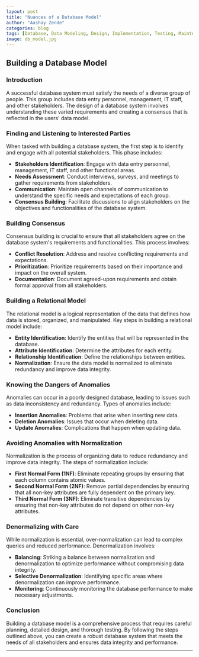 ```yaml
---
layout: post
title: "Nuances of a Database Model"
author: "Aashay Zende"
categories: blog
tags: [Database, Data Modeling, Design, Implementation, Testing, Maintenance]
image: db_model.jpg
---
```


## Building a Database Model

### Introduction

A successful database system must satisfy the needs of a diverse group of people. This group includes data entry personnel, management, IT staff, and other stakeholders. The design of a database system involves understanding these varied requirements and creating a consensus that is reflected in the users' data model.

### Finding and Listening to Interested Parties

When tasked with building a database system, the first step is to identify and engage with all potential stakeholders. This phase includes:

- **Stakeholders Identification**: Engage with data entry personnel, management, IT staff, and other functional areas.
- **Needs Assessment**: Conduct interviews, surveys, and meetings to gather requirements from stakeholders.
- **Communication**: Maintain open channels of communication to understand the specific needs and expectations of each group.
- **Consensus Building**: Facilitate discussions to align stakeholders on the objectives and functionalities of the database system.

### Building Consensus

Consensus building is crucial to ensure that all stakeholders agree on the database system's requirements and functionalities. This process involves:

- **Conflict Resolution**: Address and resolve conflicting requirements and expectations.
- **Prioritization**: Prioritize requirements based on their importance and impact on the overall system.
- **Documentation**: Document agreed-upon requirements and obtain formal approval from all stakeholders.

### Building a Relational Model

The relational model is a logical representation of the data that defines how data is stored, organized, and manipulated. Key steps in building a relational model include:

- **Entity Identification**: Identify the entities that will be represented in the database.
- **Attribute Identification**: Determine the attributes for each entity.
- **Relationship Identification**: Define the relationships between entities.
- **Normalization**: Ensure the data model is normalized to eliminate redundancy and improve data integrity.

### Knowing the Dangers of Anomalies

Anomalies can occur in a poorly designed database, leading to issues such as data inconsistency and redundancy. Types of anomalies include:

- **Insertion Anomalies**: Problems that arise when inserting new data.
- **Deletion Anomalies**: Issues that occur when deleting data.
- **Update Anomalies**: Complications that happen when updating data.

### Avoiding Anomalies with Normalization

Normalization is the process of organizing data to reduce redundancy and improve data integrity. The steps of normalization include:

- **First Normal Form (1NF)**: Eliminate repeating groups by ensuring that each column contains atomic values.
- **Second Normal Form (2NF)**: Remove partial dependencies by ensuring that all non-key attributes are fully dependent on the primary key.
- **Third Normal Form (3NF)**: Eliminate transitive dependencies by ensuring that non-key attributes do not depend on other non-key attributes.

### Denormalizing with Care

While normalization is essential, over-normalization can lead to complex queries and reduced performance. Denormalization involves:

- **Balancing**: Striking a balance between normalization and denormalization to optimize performance without compromising data integrity.
- **Selective Denormalization**: Identifying specific areas where denormalization can improve performance.
- **Monitoring**: Continuously monitoring the database performance to make necessary adjustments.

### Conclusion

Building a database model is a comprehensive process that requires careful planning, detailed design, and thorough testing. By following the steps outlined above, you can create a robust database system that meets the needs of all stakeholders and ensures data integrity and performance.

---